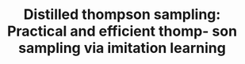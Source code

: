 ---
title: "Distilled thompson sampling: Practical and efficient thomp- son sampling via imitation learning"
authors:
  - name: H. Namkoong
  - name: S. Daulton
  - name: E. Bakshy

publication : "arXiv:2011.14266 [cs.LG], 2021"
publication_short: "Selected for an oral presentation at the Neurips 2020 OfflineRL Workshop."
---